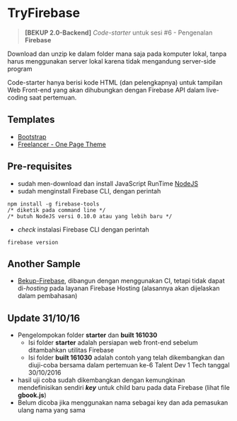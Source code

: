 # TryFirebase
>**[BEKUP 2.0-Backend]** *Code-starter* untuk sesi #6 - Pengenalan **Firebase**

Download dan unzip ke dalam folder mana saja pada komputer lokal, tanpa harus menggunakan server lokal karena tidak mengandung server-side program

Code-starter hanya berisi kode HTML (dan pelengkapnya) untuk tampilan Web Front-end yang akan dihubungkan dengan Firebase API dalam live-coding saat pertemuan.

## Templates
* [Bootstrap](http://getbootstrap.com/)
* [Freelancer - One Page Theme](https://startbootstrap.com/template-overviews/freelancer/)

## Pre-requisites
* sudah men-download dan install JavaScript RunTime [NodeJS](https://nodejs.org/en/)
* sudah menginstall Firebase CLI, dengan perintah 
```
npm install -g firebase-tools
/* diketik pada command line */
/* butuh NodeJS versi 0.10.0 atau yang lebih baru */
```
* *check* instalasi Firebase CLI dengan perintah
```
firebase version
```

## Another Sample
* [Bekup-Firebase](https://github.com/sofyanthayf/bekup-firebase), dibangun dengan menggunakan CI, tetapi tidak dapat di-*hosting* pada layanan Firebase Hosting (alasannya akan dijelaskan dalam pembahasan)

## Update 31/10/16
* Pengelompokan folder **starter** dan **built 161030**
  * Isi folder **starter** adalah persiapan web front-end sebelum ditambahkan utilitas Firebase 
  * Isi folder **built 161030** adalah contoh yang telah dikembangkan dan diuji-coba bersama dalam pertemuan ke-6 Talent Dev 1 Tech tanggal 30/10/2016
* hasil uji coba sudah dikembangkan dengan kemungkinan mendefinisikan sendiri ***key*** untuk child baru pada data Firebase (lihat file **gbook.js**)
* Belum dicoba jika menggunakan nama sebagai key dan ada pemasukan ulang nama yang sama
